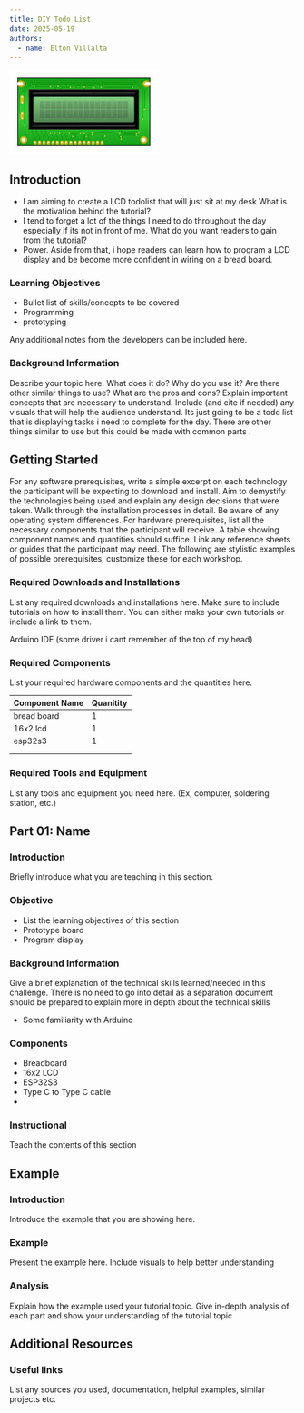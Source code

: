 ```yaml
---
title: DIY Todo List
date: 2025-05-19
authors:
  - name: Elton Villalta
---
```


![content/tutorials/LCDTodoLogo.jpg](content/tutorials/LCDTodoLogo.jpg)

## Introduction

- I am aiming to create a LCD todolist that will just sit at my desk
What is the motivation behind the tutorial?
- I tend to forget a lot of the things I need to do throughout the day especially if its not in front of me.
What do you want readers to gain from the tutorial?
- Power. Aside from that, i hope readers can learn how to program a LCD display and be become more confident in wiring on a bread board.
### Learning Objectives

- Bullet list of skills/concepts to be covered
- Programming
- prototyping
  
Any additional notes from the developers can be included here.

### Background Information

Describe your topic here. What does it do? Why do you use it?
Are there other similar things to use? What are the pros and cons?
Explain important concepts that are necessary to understand.
Include (and cite if needed) any visuals that will help the audience understand.
Its just going to be a todo list that is displaying tasks i need to complete for the day. There are other things similar to use but this could be made with common parts .

## Getting Started

For any software prerequisites, write a simple excerpt on each
technology the participant will be expecting to download and install.
Aim to demystify the technologies being used and explain any design
decisions that were taken. Walk through the installation processes
in detail. Be aware of any operating system differences.
For hardware prerequisites, list all the necessary components that
the participant will receive. A table showing component names and
quantities should suffice. Link any reference sheets or guides that
the participant may need.
The following are stylistic examples of possible prerequisites,
customize these for each workshop.



### Required Downloads and Installations

List any required downloads and installations here.
Make sure to include tutorials on how to install them.
You can either make your own tutorials or include a link to them.



Arduino IDE
(some driver i cant remember of the top of my head)

### Required Components

List your required hardware components and the quantities here.

| Component Name | Quanitity |
| -------------- | --------- |
|        bread board        |      1     |
|       16x2 lcd         |    1       |
|          esp32s3      |       1    |
|                |           |
|                |           |

### Required Tools and Equipment

List any tools and equipment you need here.
(Ex, computer, soldering station, etc.)

## Part 01: Name

### Introduction

Briefly introduce what  you are teaching in this section.

### Objective

- List the learning objectives of this section
- Prototype board
- Program display
### Background Information

Give a brief explanation of the technical skills learned/needed
in this challenge. There is no need to go into detail as a
separation document should be prepared to explain more in depth
about the technical skills
- Some familiarity with Arduino


### Components
- Breadboard
- 16x2 LCD
- ESP32S3
- Type C to Type C cable
- 
### Instructional

Teach the contents of this section

## Example

### Introduction

Introduce the example that you are showing here.

### Example

Present the example here. Include visuals to help better understanding

### Analysis

Explain how the example used your tutorial topic. Give in-depth analysis of each part and show your understanding of the tutorial topic

## Additional Resources

### Useful links

List any sources you used, documentation, helpful examples, similar projects etc.
